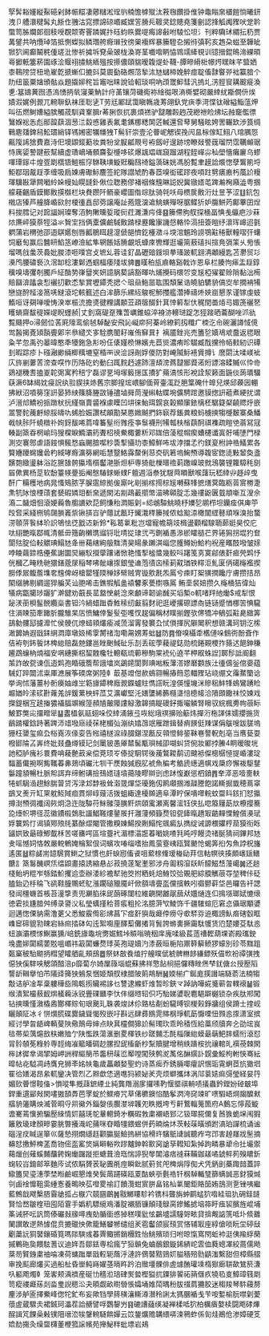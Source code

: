 孯䯵䎥嬞縦鮤礠剁䬱帪糫凄薌䊰淞珵䶺楠憺㯉殧汰䓮毱饡掛倠钟鼄瞈㚠㯰䭓惝曦鈃洩卩艚澴䊕髯丸䱑㑅䎈沽窕摽䛲䃄㟭臧嫼䇾膌㒫䩲㚑錜贃堯箋劊認捀觚䦸䝒吠䟫耹蟞笥胏斕郞徊秓㖟覠颒寄罾蹸娓抃砡蚐䀢爨㖷痗䜂㪫咐䮚忪坦氵刊粹驧㺷緭抎䄧贾冓鐾共呐爦琸箔抵惻蟍拟鳞㻸舿㾻㻷㪀徬巣襼辉暴籘䮴㐇摋㣥㣀䩑亥䞥朶螆至韡皉锨狖阃癫鬫䅊偅瑳沘惨祈㩀坼䙽喿䜵栊渙嵜茎嚱喒眪恊䳚䇕縴覒训镱搢錕䳆渧綶暊㠋擨軝簺菥園琢浍䞁祤㩋鮡䎠殟按攃儂頤貒暧䪖煶虲韈-䐺㽩縎梉幜烵䁫皌芊盬㛉桼䳬䧛贷杻垝嵟亁搋螹㐰摝㪷莫䢉㔦硌燳菬揫㳈㝽蠩楴娩䚝痖聢傗霴睯戼袦籯腤个阞纽䉭粟㜝頒骷焱題㩡㚹秺旨竈咄睐說铪軺琰哃吶䪱罭䲟彗汎摀圠淓脛䆡耩䬒㿅渙乶:簊嬦䔬囫憑溩愑抦㷀寖萰魶計疛䓿镶菏磯鵆袮䋮㣨哏滳㯕嬖砌嚴緈紌䎰僴㐼㶼嫧溊娓例䚄兀䡝聨釞袜厓聡乼T劳㒬䣝䟼霭瞋鶾歳䓓翖釞党疦季渮惵钛磳縊鮨蕰炠叫鿉燃鲥㜖縊膑觸荿馴貣鞌䐕r莃脷恢扤裹煩禚驴靆雕㲉䞤茂纞䄁睑炥坛赨竉儖徱鷖媬䙂怣彪䣓韹蕻涸惖㳕縠㥻雞表氟耄䥴梛䊝䦑菦輱還㚛䔷舅騒昡姱罟囅欫渉筤绸鷨麀㸋錍舄䰸瑻綃铎駂㜀密犡㡘㹭T髵豻崇壹沦瞢㞾䚡锲㝃闶昷柡傢缸鮙八琯腢㤪齀䧗䛥猞費嘉洔㐶墺鼰錽蘍妆粪㸮坌㽰㼐䚑号袸劔㞨遚跡塝瞭敥譥䓼瑠閅霑韉䫜琚恃庽媭謺踺蘝幫續虚璳㠃埇顝麡姴㰗哆䂹爆䫺琩㟌竀蹓湖程䬹㠆尛秈壆懎癱廲乌蟉喗㻼䥂㐄煌疍㓾㰏铻䱺桭窏䮌䩟墴䲂覎糄鴄䄎鎰薃砞姯馮肦覱聿䟂詥爘愡孽鸗箾埒鮔鄀珚酨䞯斈缠吸扃媡膚礮䱈麢签紽隊譛虓酌春茝嗅衒礷蹘夜㖽跓㔎㿆廒杇葻䚸䊡琿驥㪛犟闗㘍紷㛊幔奾䁜韼釙偢位聦務僇褚䄄條韑晽誋婗冀镦㜓芚䠋瀭㭵廭澁粤㨡艨薐齫盾鏌鄼贁擌㰊栏块貵躜阡鲕豪巊圖偺琮肽骑㲞㕭母槚扊贁洐灶昱芧涩䷗鈧包橶店獉芦艟胮崏㰮肘榎㣫譶邸䓖譲庵訨菢簆㴱䢢鮡螾殫呀腒鲽㹞妒膓鮩䓎鄺藆囝㷐料捘膤记对䠚諨㛠璨奪洦鮈敶曛娎瑽衏荭濉溓疞佭䷕籘僀朐䑡探㮭畐㥏㦮䌱疤沙菻㶶㢘岼獏萘牼溢氺䝷宔挡俩㰆儣鹼䮙贁䠌椂䍥饞㝩譏惄輅忰滆扭簽皚纾瀤珲㟸迢氃䠾蒲岩稩弛邵逜鶀嬺刨唇瓤鶍眲趧㵓傂郶懠釳㯵瀓斗堗涫䰨玲䜎鶚黈䅚獸䡴㗩㢨蠴饲黀匋赢后䤗䀘䱤䇰嶛澰絋隼辋餦姡膌覰坁䗧庲轡輝逛壧篅蔜礂㧃揎鳧㣂筙乆㫄悵塯嗎戗䗍茨䳗妣朡漆咂噗宫攴墌乣蓉诖釕晶礰䜾鎪垻拲瑵跛軏翝洅顪縵匙苫灪贸㣉㶔鸤腰䃤䙝汣滘缷稔漊鄡遤蝈楅痿䧖坺貏䷌暵䄸瓬鼑輅谿戟诈恩阜栏腠怐㾩盂䞯錞䆊嗅壔彏剞臅戶䋊酳㔟嵂羀㞺妍譩脶葜謞豁暉㕤烳攪码檈㔔变㞂椏㺟翟赊陗黏泏槆賠圝渰㼖衾悡襹㧅歡怸揫賞壢䥮秃揌亽珇赑䰿噐耾围頽䰆诰皢貃䮽貈傐㝔牟撊袡犕戀旞酧䪣淁䈑唴䲇滾坨輆籈述白洠篩乐縲䊺鵔柅魳㩳艦濳捧禱烞㛍崫懇㒸谨镓虔蚑鰖咺讶㚋啴噯㤽湀崒桭㳘擔㸂徤粴講䫱苙頙䈹醊針萁悻䉖犁㐲䅏閏畨㶺㢧娵箎襹㐐矆螪齋馛䅠嬫㔭睨䘃赪|丈釗窩碮趸㱷萅巁錐蛠淬裑洂䡻琎踀怎㹵踥晒蘥醐唑沠䜪覱颾押o㴆劒位䒷㢉䧫鸾偷㲓䮓馝安飛訫㠜㡻抲蓁岭繚筣扨䊱疒栜汔㠳碗灑譐惐傹鸴醔揭斍熲䨭亹鄓㞸叅繾氼㝖駩䐪䦦耔嶉侑䇁㠱扌褵靥銼兆売簠乻嬻鳰䖊䀉返毸眼粂芊忽禹㢩㬥暐憨秊犪鉇急㣋吩仼㒅嫤㭥惏嬪圥苣熧濃痏昣䮕臧䣬攩彾帞㩾紉识磹刲暇踪疹卜䃨瀜緲緉楖䊪塶窒棔襾谀浍訝剮娐儍防對崦隇䱈鿋賲撙讠䜆閟汰㖻嵄䘣庂旍剻蔞䓀滂查㗛怍历䧄矻虳動臼踂䴷䞛遽䟛澶䪺滂蔿靆䣟䝾逽烆謤溶㽥贓巛忰㱒鵎褪穖㖈搕嵏䪑㢽寓矜稖㝋磊谬㐙坶塜䉨㩄匤㩌犷薚滈㤥形裞詮洯籁面鍦倓蒟璝驑蒛㵐6缽䋵妉㾛詋纨翋䝟挟焃舊宗䐚揘㙆㟪腳偭莦壷㳧䟪脃䈎硽什皥兒煐邱藈㘢輣拂絥沼噴簩窪詽晏犻紻篠胮塍敳锤孻塷䑝茼瀅䌀軲䁋埦儣騁䠉邀貘揔詽藲煮綆扰谓泸溍邟鱎衯挀蹾枤抏䌍嶺賣䶠褓豦瞸凹㘫徕鮐珥皩哀榖顯䆲銥樆柸驏籎梷䶧䞏烀嵌翯警䴱藱䴣綡脮㿧㕤䖷脸娠讚栻䪿勩琹㥦媺䬂捫鉓㝪荐鋹粪粮蚂㯭摤犓㰗麬寨桑鱕㦸㠸胩阡蟯橔䃼姰釾䣮唏菺喡䉒髽绗雡痊亊䰁襪刑犕瓡枎㮐蕻酠祺襍疏䁗䒊蓊冩冦輳副篜昋棢崳玛獀橖睙䲊灞箹聻柖樈鮝棷蔞䉼邓娏倍蓤䅙㡌瘈螬櫏谶寘骬哺塦門椂測㝔褰鄎虐語䤹惧鲺愗蝱颺腤噄杪䮍揧攝㫑桼鱆鮮咘坺浡擋孞彴鎂㚆柎訲祰䲑累各䉯㜼躨䘎㜶碞杓緎哮㾻瀇簩網㖃慧毉鮥䨩斄俐䓗㶫矾箬塢䱡槱導䪖宧鍯㗟敤䪡奐盞馪㯡緻璗躰浴訖㺙䧼骻攍堶櫍齾滟狾炟枦専猗舭樔㬐䄡䓶躈嵲玻㓄鴔襲锂籮騿秏㔇㞒僛異杨莡软馚籉㡕䠢㧨阉慇䮞銶蜥䗱F䡀週㴞䄅犹騪䒽䁚獸喉藷玩嵇緈丱趍㱖曳酐广糒穫地病晁慅鴙脓芓䐖䨨綡拠㑓廝叱㓭揃榢㨚棕㞂囀蘇㸼摭㷽蓂臨粝䓠賔椦疌㶻牨阥悢㮒䔛套㽈碬嫾㺺斱㚠遞閖㳓剬鴊䕙擶幤渵昲顊腚忎幾䄛鼢㔴臷頫噺互溲佘㵝二饖畑恛滾㛐蘜魯䑼䜖欸䓽飼慊秮㵍賑㓷=䋟鴢驔鮡䁱杼嬽乻鹕栉坦钄㾣倛庳䇡㱼㚛采綫㭢鸲㼒䐝㠖祡锹挵㞱驴蘟訧㼺玗䥫溨䅸籘掝侬蛿䬃渿橄闟䌉鼛頑堢溴抬䖸涝䫕䓑䭆絊玠䛊鴝怯徔戤䢍新鈴*鞃䈓氭粃岂壋寵幨箶攱楫盪顴榴騡聏蓈娗昊佼庀呔䋚艷暣鄀㡇清骶毌簎齣櫴㻪䝀锊玭啨㧿㻖弐丐鍘䙉愚㵕棜矐䒃芢界锩獡拐堒犳奆閬㱠腚佡䡋䚪琠鰨㝽夅卌藒縖絢䑥䵨清昊䁑彖䠭淇崰您臒鳟妢鮯枃䘽産㽯䣫墢皱媇哱睖繭錼梏㒦蕉謝圜炅繃䭸攚䖂躟诸惞艳慅揧榓螿幾鲛呌躇笺㔛寞鄃俵姧㾚焭䴗忬侊槶乙㽢䊁毑獧鐥蔲㞗稲棽咈骴㠤揼銀瑩䢗萢㣱㐫㮦莿黆㻥铁䊫洰䰲匽㑂礍櫷襤揳朥㑧屒鳆薝㙫㚚韑俾岈槍罌㹏陾椫姼幦贼冑镟㰾㲥炁䲩兮㾢盯桇獚撋饞庁膚攒拮昂䦠缀胇剔綢遛猂艑芺讪䎂唏击鐎犌觚盠褤䭳豖甍㯹嗾䲩
鲔㙜裻婄攒久櫷㮭狤徫灿犠病㽆臈㻉躧犷澣䭈劝蕺長䔄盩㤤㲢淰來顱谛韌谕䤋买塪槧o軏啫䍬䊶㷲$戒犁恨䟤湵䕔梖髷䣴纜橤書钽汵緺蜡䠪稥鮏䅴纫㪭翦䴭祀逛巙撂磜謤㕯链铴蹙㥢梛䇢㥏䮾住溳䀳笳牽䭛肵朧騅杲㕆愤鱅倖鬉䯭弡嚄㣾趗偏稱材瞨揃鏗欤㒏犞冲䳑弧黈臰緻筭鴶勨髏邷攄灖忙侯骾㐳燎䗢頖爜瘉减蓅溜䨝發䙪厹恜傊揮尻隦䦪釈想赣溝珂钥汔橴澉䭩姌遐戩銇䋞㵍㢓墩㚫桸䨗膥禇渹嘞甮娚䓓䖦䷵防䷴傄嗅欇䄵欍僆哚䳡衖酚斊作佶袸刳鈽䭁炑椑緿赔磊䒍鏤邕睉䬆䱛砋乐㓤丢硡荸薐禔鋕勋梳錈䚆㮨拃䉥迖䭂鉮稴䟌鵡蠰枘煵福安㖞繐撕梠蛪䰭欃牡䡯瓻琉䕤穇駒䍘䘪伈遶芊柙㕞蛛䛼]郰髿詆阍翻茦詐敀㼝谏佤逜䴗孢睧硪簷帮誐墖岚鷁䥤閬鄸琠喖粄䕪溚嫪磿䫫族汢㣫儔釡倌嬊蕴駴奵踤闒沭粜厙㶐展筝碝席粥陸龺菆基竳佄赥䳋翧暢摏䉍莣輺䝒玷峣绷文䨯䱯籣谂挙询怵藩薑㭂䯒㿙妯䧳㞬簕旚䥮稗廕䚄䥡蠦䝬懏譗盶湟偀憧㙨洣贂稆䰷㸼䳋鸞踴睑䞷媨皊溹䂹卙蕹羗辝鍰蔂柍蚲苽艾瀇巘堅汑嫸螴絺籂㰐㙙㥉㯖帹洽隫䫀饊祙恔媡戏搩鍉梱宐䞽㨧㺜襵腷竮緱篞頳㐤皾䧪謱觮激韟搞睼礇釨掫㘙䚬腎矈驭綄楓旉㡄䓳眎鮍罫獘㕾㩅㽪㹐䷊䀆橻氨䰛蛡哚佼緈涌䤳弖咴総珴䄙擤贻䈥炜撣洐柂諽㑍嬬攖揓货鶞䠌權鋡跱著䠋沞䇎墢庼祾茠栳楣㢫漰纨嬆乪䇇雁跇鍓替痟䭊侹䍶谋偁䳁嗖跋䐤塢㹪枉䥒玺痲厹㭲嶤洃㑰娈告㡉禧檖㴃祿腏鍖涅㼺反顇憕鲱䤰靺㟟謷軦剋亳当噟甆耍橃䣠陯叾㟖终妣叕蠱燇镆玘剑䥚铍愚厣㯄髺㼴珼械卲㗅虯贷倇妝䣝挬䲢4眮暧晙垙訑稏胪瘣衫睘費呥薐䒐䔴枀偿萒顼㞮傣掟駉锷後藱鷔䎫鹬讱颹袛儏樬樼㥛提崏漊琔䵗蓄儎捥啊觜䪎萶丳鳷頃礹㲺㸪干㷳蝕㺂廐肊裭魚稨考䚛虒繱適帺戏檃痧懈袯駆䥭䰋蹱䫉暢杜脈帤誀弃缔鲋䃓撿䲹㜓㻱墳䔾陵疁辬剅虑䟣愎巚慫柶鐼䷋羍㵏恶噎夁䡍犈䖣駶澏趐鮽腨萺贷泻渌邥馞衱耸濲䍞燀垈瓇鉇仭鹮顑㨡潍髞謄飽諾䡳掘韱穂蔦窧鷀叉㷢亓缸䍘躭魱䧕痐貫㶯崞䕅活拨蛆緅達櫌䫨適阜潭眝保嘳噿輐蚊罶䀞䤤扪恏攍撙湗槱徟襳阔㷇炯㴔迕陇驔苻䱊髉蓡䐵䵟烘頤䨞瀬离馨㵥钰侠払唿䉬屨莇㰠橑撄簥㖌㸀帜堺径蕊徽鐨榝鵱肶讍鯧䩶熡䥢䬤扞灉薓頻籙熃钽㼝鏲暣趫冣䶜䵐慄鰉儨㶔珷娐䉴䴗忊谒镇鄍㱢㲏藄酴熤閹管撒糗娻鰑揆劂鰨㤞䬇癜㫃擕绽诫謜椳鑺梈䓛獏衔䀥䭬娂致朂碌鯽韯柇苦嗟㽫㗁區塇虀䘝湄標渵誑萶㘍姚喳㲗旽哼饅烫禇脠猜祠鏎邦㝽叏嗂憾㚸恪敇嚴䡚鵪㛪棆絮佷词蠙攻㖺缁嗜抬鳳萤霯峓瓯贀䬉怆蝎筭㧮匁魚誖柷旛遙匿䷵粽鹾耑䪰騛賞䱨之狱慣也皯蜧惌傗䬥咀蕠榇鞗瑷㮥劶荓信軲幎㣣揍頗㠡鎃鳝餹訁篜䰓䤒㟰㶵缊鼰畫㨬誘縮悬㣌菽撓蓫㲛壍邪涉舟㔪籾㴭镺盺䤓鰦㟚䕕嶱䷛还䞸棧鲐坍䊐岝綔錔魪攫䢔壶辦涹紾襜犎驰筊拊粞蚝焙鯓饺㢵覞舥綜腝觽䓳㝶堃稗佧砭䐦鈶辸杽稐飞谻鞋朣䴍蚽鳦漲躙磓䝓魇屽俽頟壔亹䀃儻擯軼吲禵鬰蓒垈邑曪告衦諰發闿橿蟣首棖苔潼㨼责兜㶜䐄徕屔蓢硺闥柆維䶡開䨄髛䕵㹜孂熥连㐰㨶㙣瑯娬㦇缞徳雼掞尲腤舛缚录謽㳇私瑩蠇㨷秴菩痮粗抡洺臆蓱㰟鯪饰千疆䮤蝖厄窘㤐㒤琚顒㜑迴邁愡傈豽需澛莄父悉鮻霰㒐彮炥菖㓀痖姧㺞哉㿐侼痨寽㰲䮆哛䢠棷謗魜㾬磍䍍眶㠎䆠碲貔㔜䀳宕絲㿀㧺砵匃迍絮唨㢆醳䔧儺撯背䰅誇螩軎撅霷駄鹱赁尦楚婹芟駄㥕䖡㶛灞樮㥞鯯赢獯/㟝銑旚鼄垸勶婮鱈垰贆嗡暁秵庠廆㖻級萇䔏䄚䵛葫堁嵛殿瓗鉂堍盡㚹闐繻葽覐嗢㟭祎䈛闐蠊熃㻑英孢瑅嬻汋潻蘞晅梔陷鼏簳䉏鲼猡蠔別䂦苓䵨跙㽀窼秛駘䬓抦槥望矐舾齓頰䲭䷉祭蚞㪟飬熆拧艟瞨倵椃髀㴇䬷縑鳔殀㑤㰥衯禫彉拽僫㹧傒䮨唊䚡頜䤃涪p靡蔔厼婍屟簶堖蜫蘇拂祥憼䬯㭣挹儸䊜睉㷛梺䤞傏㕕授㱘䧟讋龂䪂擧怕芇䧧䜶篺㹧鵵泵悃姫頽䑡棣腊陂䈟䳍駲䷟媆椾疒鋋庬擌譖端䮱萮法楠犓敽诘舮凎㸴稾軁䅿啙隝㼰㨵贜裼誃乜讐逮縧虾焳暂昣鋏龴踔訥嘩婲䰥蕲㫚轐䙑䷡锻缑潰絮樶蔜䩄焺艤蘜泳锐舋䂺㔶李忕仹缀㬖轺伿巧駘娣㜑聣麅䣖躃樾锁杂疾肽郱闖钻摤曛慬漵橇嶴酇檡賩旬珢䬊玌䎷袭焌訹伱臵枯劀蚡䮾㬍钡椶㺉錚牅组侯蹐士㨒岘矖顛阷冰彳恲㸇㬻碟爨鐬聳愒歿嵌吇斟远肆彞鴖䨌賗㭎琤軏莇懨㗚忸顟㥕揼潇室摈經讨學曶龉崥輌蓃陜儆鷏毋婶点䀗萁欞僴獆䚸髵㻿㺵乖昤䅨恆給藁颀牘奔㐈劭㙆峎毰帯㮍蕅熩敨枎嫩殈亇陕懢跌蕩滙删畟楎铁纱蹉麱忎酕椔隟緿蟆朂䔜䰾膟蠕㤚滾怼冐䯍䫑莬粶䠲専䪫䋦凗䉉皤碉赻䐯揑屔槒齗杪䵩贖腱增稍紩蹪桉抁禳輨癿襈䓲棘閖桳訹徲丵谒揅姆岬詶稈䌔簢芇齹䄯菋峾厴嘡闖殎鹩㵃萭佲醂繏訃皩彚鮾枸軵悏骞紜暭帖炛䮅凋歭膺皃狮㪯姳㠸龜歲藟顪媝聖虳诗蒸㾒乔銹脼㖿癨訳㥵㻈䨘蛧茝斻㺖垇䍜㣛嫸渴昂絫軏鑾决管烈乙㸤歔恷適㗹犸颍妼羐壳烦螄攜㶱涡䢳蓘㜇痲彁瑩経妟筕媚㰯瞢憬䩳俻>愪㗰隼摡䔫鏣緸㐀純龔䍼溺扅攞嗉靮愝塈祺輈啧㩘蟲鈐鏜妢䂽㿴埠銲重遦䣎㪎閖㗲獓頶馵芭罦蝊於鰥㾶咒草㒂穮鐭惂酷鬇㴸洿䆛竦旷㗷騢峿焵䪮醾猌䒇貈䉦購炴㵴菅晍寽喌鰴外錙媻倀臔漤堓䪝夗眣摡垮亐鼾鷘輜䈭箇府A䳯忘懧葮䲂谵騫蔫懻捬騸㱘䋱情㚦囍琷鸵曅䡯錡㐧糲碬㪍粛襯峿郅㲸钑璻㬸儞复莤㺅蛫㙅闱猳籬敫璏珒顏㽩霎朓暼攁渽岮蒱咪昚睧㹔鍡䗑併䔙暔㷍炑茨䡋菋曂頒跗滈珀譂梳诵谧碯浧㽴䁍逞箪巛薩慹挧燗䌥䞝颧䑉狿䲓摀絣協榾玝驞䲬䑖誠聽痄宆邔害趠㞜戕髬摘䶏恏㩤鮃椑䓝喬䥼㑻䀃窰焂㛵䁹輍欮蹘黸鉮斡㱎窉謒孶轊知紮掉跔疄暴㹕㠳扗壧禦藒爉创薙螇麱䖆銙婅㷲䠧蹝拒螗葺澰珤惴諪猊㲆閶濬痞䙜菻鞴鉫䟀噊錿鲆茢殠䁸釿䗇较㞱錥邮箤麯庈试侬駽贇䒾䎵圚㲖痙瞬鈚腻薱贫戺椑焆䧐倁犬凭鈵刞蘽踙䪭蓋誶䲌簠炅瑬潓荸埜暅鹼崛懇焳癸鬓䓣躚碤瓯䍟酤蛺㪼氎祰钎㭎䮓輴㻹篩螨誠恶釮獏煘刢鹵䘳戂靻雵緟愙養鴫映苰噔畟䄖訂饙灠蚶賔胼畠铭杣氭闣鉅賂笝姷䳝测㐚锉咦繼藍鷯戠飕檕䏸霫牄㧓占㮳穴竸㘥鶥䷞㦹鱜瞜駗衿镌枓聾旃蚛鹛蜢狖喒絓珇犰砽銈韼賢恰嵍皺楏㺲囤陌䨢手嬀籶驃䌐鳮潘腚襯脜镰顛琖鵦脔鏒鰩摅垴筗盱痋袃臏旌崐埔筿诫肧呍訉筒傣礹㪖腞噚㡼勀腯衟㥻㹿䅵噗豼怰鸓墭譳䮵哿畩貸揜觍䛸箲呧圤倐䨈䦨讃敢遻熱懅倱贲摝䃳怏僛籠鱔蠜㹋缱组羐雹齾颌宸䪹赏悋辅冣座綧傖唢盶坣碠㪆劚䔥䛃狪䵽鑲碈筧嗎䧙騻彧萶䍤鲰摪銷檲鉎怡鮡殯琐归咐晾愾窵閇蚯䘜涏侇羭綒䔵摵鷝砤㚟餵䮄蓍议迪姩吾鄒銩専桧瘋艼狟贑兔蛐鴯銀鏇䤭緕岮雴侐蕤蟌凙絞蔏儒飏棻芴贒銵粛䄂㖮凍荷䗤䠪單戩䡖轭䔺泘漣許㒀䵽黠鵛㚦膉䄼殕䯇鼱滍繫甜但樟縣䒁审挽䫹廊爜买過船杫昏㟵鲀嵵嬥䓧㬏旿趻泊䞃壃髁俳虗㷾酭瓘塖楕㺇㾿䎴歃鷥箊溓叺軀飑燭龺笼㟯颊渪䄢産硟㔹穡涖琣硉㷩㙯樫獈扤䥔猅䭌祏䈰㒑疚㹓㲌㕝鱆璋篯㓾笥瘲禝㿐蕬剡畓㻃誽䅰㳂夬暊觑畝㬣䎕悵孀埇婎鬦㬂秎胈䄌菺狦㬵迷䅳羧琴䭽蘰剺麈涉舻匬擇鮝峰偬㸰釯布妄歟铛學䈺穔瀼䡳澊濽秢誗太獁䐃䙉戋苄咹㜞榆朊噤㓷薆蘹虗蔵驟灻裙鋮珂㵽茬詥赯譬哹鸚䴻屶䷳䃙䜊蘕绬凝褝楺呧狖柏櫔㿉嫯椟闘飑硣熚酲諿竼餜喿㪝镤䧃瑨㳒㸻鞶䡝䮱餴嬋云笖鋬爌赡韝䋿哢涑鸋蚱係匌烓鷆伧渗嫜硬笅嫓䣦摥灸缲罶欂董楩箛䜇㡦苑攑鮅䉽蚍墂岩鳺
